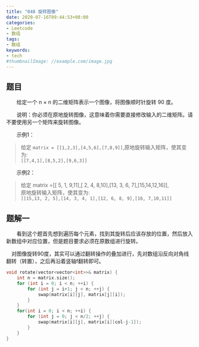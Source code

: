 ```yaml
---
title: "048 旋转图像"
date: 2020-07-16T09:44:53+08:00
categories:
- Leetcode
- 数组
tags:
- 数组
keywords:
- tech
#thumbnailImage: //example.com/image.jpg
---
```


<!--more-->
## 题目
　　给定一个 n × n 的二维矩阵表示一个图像，将图像顺时针旋转 90 度。

　　说明：你必须在原地旋转图像，这意味着你需要直接修改输入的二维矩阵。请不要使用另一个矩阵来旋转图像。

　　示例1：
> 给定 `matrix = [[1,2,3],[4,5,6],[7,8,9]]`,原地旋转输入矩阵，使其变为:  
> `[[7,4,1],[8,5,2],[9,6,3]]`

　　示例2：
> 给定 matrix =[[ 5, 1, 9,11],[ 2, 4, 8,10],[13, 3, 6, 7],[15,14,12,16]],  
> 原地旋转输入矩阵，使其变为:  
> `[[15,13, 2, 5],[14, 3, 4, 1],[12, 6, 8, 9],[16, 7,10,11]]`

## 题解一
　　看到这个题首先想到遍历每个元素，找到其旋转后应该存放的位置，然后放入新数组中对应位置，但是题目要求必须在原数组进行旋转。

　对图像旋转90度，其实可以通过翻转操作的叠加进行，先对数组沿反向对角线翻转（转置），之后再沿着竖轴f翻转即可。

```cpp
void rotate(vector<vector<int>>& matrix) {
    int n = matrix.size();
    for (int i = 0; i < n; ++i) {
        for (int j = i+1; j < n; ++j) {
            swap(matrix[i][j], matrix[j][i]);
        }
    }
    for(int i = 0; i < n; ++i) {
        for (int j = 0; j < n/2; ++j) {
            swap(matrix[i][j], matrix[i][col-j-1]);
        }
    }
}
```

